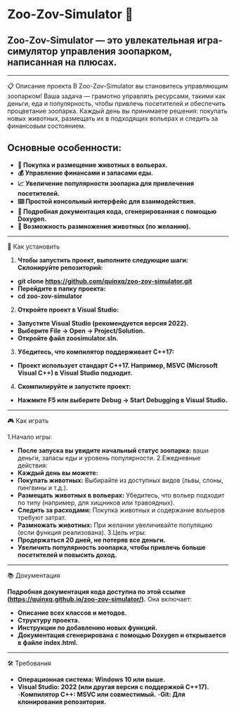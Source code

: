 # Zoo-Zov-Simulator 🐧
## Zoo-Zov-Simulator — это увлекательная игра-симулятор управления зоопарком, написанная на плюсах.

---

📋 Описание проекта
В Zoo-Zov-Simulator вы становитесь управляющим зоопарком! Ваша задача — грамотно управлять ресурсами, такими как деньги, еда и популярность, чтобы привлечь посетителей и обеспечить процветание зоопарка. Каждый день вы принимаете решения: покупать новых животных, размещать их в подходящих вольерах и следить за финансовым состоянием.
## Основные особенности:

- **🐾 Покупка и размещение животных в вольерах.**
- **💰 Управление финансами и запасами еды.**
- **📈 Увеличение популярности зоопарка для привлечения посетителей.**
- **⌨️ Простой консольный интерфейс для взаимодействия.**
- **📖 Подробная документация кода, сгенерированная с помощью Doxygen.**
- **🐣 Возможность размножения животных (по желанию).**

---

🚀 Как установить
1. **Чтобы запустить проект, выполните следующие шаги:**
**Склонируйте репозиторий:**
- **git clone https://github.com/quinxq/zoo-zov-simulator.git**
- **Перейдите в папку проекта:**
- **cd zoo-zov-simulator**
2. **Откройте проект в Visual Studio:**
- **Запустите Visual Studio (рекомендуется версия 2022).**
- **Выберите File → Open → Project/Solution.**
- **Откройте файл zoosimulator.sln.**
3. **Убедитесь, что компилятор поддерживает C++17:**
- **Проект использует стандарт C++17. Например, MSVC (Microsoft Visual C++) в Visual Studio подходит.**
4. **Скомпилируйте и запустите проект:**
- **Нажмите F5 или выберите Debug → Start Debugging в Visual Studio.**

---

🎮 Как играть

1.Начало игры:
- **После запуска вы увидите начальный статус зоопарка:** ваши деньги, запасы еды и уровень популярности.
2.Ежедневные действия:
- **Каждый день вы можете:**
- **Покупать животных:** Выбирайте из доступных видов (львы, слоны, пингвины и т.д.).
- **Размещать животных в вольерах:** Убедитесь, что вольер подходит по типу (например, для хищников или травоядных).
- **Следить за расходами:** Покупка животных и содержание вольеров требуют затрат.
- **Размножать животных:** При желании увеличивайте популяцию (если функция реализована).
3.Цель игры:
- **Продержаться 20 дней, не потеряв все деньги.**
- **Увеличить популярность зоопарка, чтобы привлечь больше посетителей и повысить доход.**
  
---

📚 Документация

**Подробная документация кода доступна по этой ссылке (https://quinxq.github.io/zoo-zov-simulator/).** Она включает:
- **Описание всех классов и методов.**
- **Структуру проекта.**
- **Инструкции по добавлению новых функций.**
- **Документация сгенерирована с помощью Doxygen и открывается в файле index.html.**

---

🛠 Требования

- **Операционная система: Windows 10 или выше.**
- **Visual Studio: 2022 (или другая версия с поддержкой C++17).**
-**Компилятор C++: MSVC или совместимый.**
-**Git: Для клонирования репозитория.**
